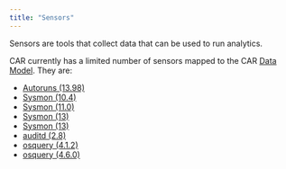 ```yaml
---
title: "Sensors"
---
```


Sensors are tools that collect data that can be used to run analytics.

CAR currently has a limited number of sensors mapped to the CAR [Data Model](../data_model). They are:
* [Autoruns (13.98)](autoruns_13.98)
* [Sysmon (10.4)](sysmon_10.4)
* [Sysmon (11.0)](sysmon_11.0)
* [Sysmon (13)](sysmon_13)
* [Sysmon (13)](sysmon_13)
* [auditd (2.8)](auditd_2.8)
* [osquery (4.1.2)](osquery_4.1.2)
* [osquery (4.6.0)](osquery_4.6.0)